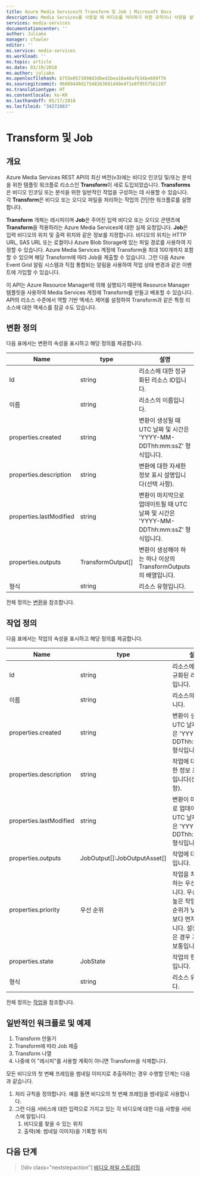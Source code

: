 ```yaml
---
title: Azure Media Services의 Transform 및 Job | Microsoft Docs
description: Media Services를 사용할 때 비디오를 처리하기 위한 규칙이나 사양을 설명하는 변환을 만들어야 합니다. 이 문서에서는 Transform의 개념과 사용법에 대해 간략히 설명합니다.
services: media-services
documentationcenter: ''
author: Juliako
manager: cfowler
editor: ''
ms.service: media-services
ms.workload: ''
ms.topic: article
ms.date: 03/19/2018
ms.author: juliako
ms.openlocfilehash: b755e0573098d3dbed1bea18a40af634be609f76
ms.sourcegitcommit: 96089449d17548263691d40e4f1e8f9557561197
ms.translationtype: HT
ms.contentlocale: ko-KR
ms.lasthandoff: 05/17/2018
ms.locfileid: "34272083"
---
```

# <a name="transforms-and-jobs"></a>Transform 및 Job

## <a name="overview"></a>개요 

Azure Media Services REST API의 최신 버전(v3)에는 비디오 인코딩 및/또는 분석을 위한 템플릿 워크플로 리소스인 **Transform**이 새로 도입되었습니다. **Transforms**은 비디오 인코딩 또는 분석을 위한 일반적인 작업을 구성하는 데 사용할 수 있습니다. 각 **Transform**은 비디오 또는 오디오 파일을 처리하는 작업의 간단한 워크플로를 설명합니다. 

**Transform** 개체는 레시피이며 **Job**은 주어진 입력 비디오 또는 오디오 콘텐츠에 **Transform**을 적용하라는 Azure Media Services에 대한 실제 요청입니다. **Job**은 입력 비디오의 위치 및 출력 위치와 같은 정보를 지정합니다. 비디오의 위치는 HTTP URL, SAS URL 또는 로컬이나 Azure Blob Storage에 있는 파일 경로를 사용하여 지정할 수 있습니다. Azure Media Services 계정에 Transform을 최대 100개까지 포함할 수 있으며 해당 Transform에 따라 Job을 제출할 수 있습니다. 그런 다음 Azure Event Grid 알림 시스템과 직접 통합되는 알림을 사용하여 작업 상태 변경과 같은 이벤트에 가입할 수 있습니다. 

이 API는 Azure Resource Manager에 의해 실행되기 때문에 Resource Manager 템플릿을 사용하여 Media Services 계정에 Transform를 만들고 배포할 수 있습니다. API의 리소스 수준에서 역할 기반 액세스 제어를 설정하여 Transform과 같은 특정 리소스에 대한 액세스를 잠글 수도 있습니다.

## <a name="transform-definition"></a>변환 정의

다음 표에서는 변환의 속성을 표시하고 해당 정의를 제공합니다.

|Name|type|설명|
|---|---|---|
|Id|string|리소스에 대한 정규화된 리소스 ID입니다.|
|이름|string|리소스의 이름입니다.|
|properties.created |string|변환이 생성될 때 UTC 날짜 및 시간은 'YYYY-MM-DDThh:mm:ssZ' 형식입니다.|
|properties.description |string|변환에 대한 자세한 정보 표시 설명입니다(선택 사항).|
|properties.lastModified |string|변환이 마지막으로 업데이트될 때 UTC 날짜 및 시간은 'YYYY-MM-DDThh:mm:ssZ' 형식입니다.|
|properties.outputs |TransformOutput[]|변환이 생성해야 하는 하나 이상의 TransformOutputs의 배열입니다.|
|형식|string|리소스 유형입니다.|

전체 정의는 [변환](https://docs.microsoft.com/rest/api/media/transforms)을 참조합니다.

## <a name="job-definition"></a>작업 정의

다음 표에서는 작업의 속성을 표시하고 해당 정의를 제공합니다.

|Name|type|설명|
|---|---|---|
|Id|string|리소스에 대한 정규화된 리소스 ID입니다.|
|이름|string|리소스의 이름입니다.|
|properties.created |string|변환이 생성될 때 UTC 날짜 및 시간은 'YYYY-MM-DDThh:mm:ssZ' 형식입니다.|
|properties.description |string|작업에 대한 자세한 정보 표시 설명입니다(선택 사항).|
|properties.lastModified |string|변환이 마지막으로 업데이트될 때 UTC 날짜 및 시간은 'YYYY-MM-DDThh:mm:ssZ' 형식입니다.|
|properties.outputs |JobOutput[]:JobOutputAsset[] |작업에 대한 출력입니다.|
|properties.priority |우선 순위 |작업을 처리해야 하는 우선 순위입니다. 우선 순위가 높은 작업은 우선 순위가 낮은 작업보다 먼저 처리됩니다. 설정하지 않은 경우 기본값은 보통입니다.
|properties.state |JobState |작업의 현재 상태입니다.
|형식|string|리소스 유형입니다.|

전체 정의는 [작업](https://docs.microsoft.com/rest/api/media/jobs)을 참조합니다.

## <a name="typical-workflow-and-example"></a>일반적인 워크플로 및 예제

1. Transform 만들기 
2. Transform에 따라 Job 제출 
3. Transform 나열 
4. 나중에 이 "레시피"를 사용할 계획이 아니면 Transform을 삭제합니다. 

모든 비디오의 첫 번째 프레임을 썸네일 이미지로 추출하려는 경우 수행할 단계는 다음과 같습니다. 

1. 처리 규칙을 정의합니다. 예를 들면 비디오의 첫 번째 프레임을 썸네일로 사용합니다. 
2. 그런 다음 서비스에 대한 입력으로 가지고 있는 각 비디오에 대한 다음 사항을 서비스에 알립니다. 
    1. 비디오를 찾을 수 있는 위치 
    2. 출력(예: 썸네일 이미지)을 기록할 위치 

## <a name="next-steps"></a>다음 단계

> [!div class="nextstepaction"]
> [비디오 파일 스트리밍](stream-files-dotnet-quickstart.md)

